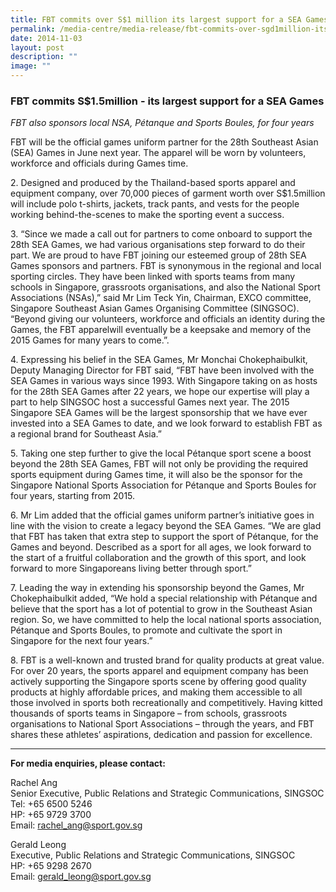 ```yaml
---
title: FBT commits over S$1 million its largest support for a SEA Games
permalink: /media-centre/media-release/fbt-commits-over-sgd1million-its-largest-support-for-a-sea-games/
date: 2014-11-03
layout: post
description: ""
image: ""
---
```

### **FBT commits S$1.5million - its largest support for a SEA Games**

_FBT also sponsors local NSA, Pétanque and Sports Boules, for four years_

FBT will be the official games uniform partner for the 28th Southeast Asian (SEA) Games in June next year. The apparel will be worn by volunteers, workforce and officials during Games time.

2\. Designed and produced by the Thailand-based sports apparel and equipment company, over 70,000 pieces of garment worth over S$1.5million will include polo t-shirts, jackets, track pants, and vests for the people working behind-the-scenes to make the sporting event a success.

3\. “Since we made a call out for partners to come onboard to support the 28th SEA Games, we had various organisations step forward to do their part. We are proud to have FBT joining our esteemed group of 28th SEA Games sponsors and partners. FBT is synonymous in the regional and local sporting circles. They have been linked with sports teams from many schools in Singapore, grassroots organisations, and also the National Sport Associations (NSAs),” said Mr Lim Teck Yin, Chairman, EXCO committee, Singapore Southeast Asian Games Organising Committee (SINGSOC). “Beyond giving our volunteers, workforce and officials an identity during the Games, the FBT apparelwill eventually be a keepsake and memory of the 2015 Games for many years to come.”.

4\. Expressing his belief in the SEA Games, Mr Monchai Chokephaibulkit, Deputy Managing Director for FBT said, “FBT have been involved with the SEA Games in various ways since 1993. With Singapore taking on as hosts for the 28th SEA Games after 22 years, we hope our expertise will play a part to help SINGSOC host a successful Games next year. The 2015 Singapore SEA Games will be the largest sponsorship that we have ever invested into a SEA Games to date, and we look forward to establish FBT as a regional brand for Southeast Asia.”

5\. Taking one step further to give the local Pétanque sport scene a boost beyond the 28th SEA Games, FBT will not only be providing the required sports equipment during Games time, it will also be the sponsor for the Singapore National Sports Association for Pétanque and Sports Boules for four years, starting from 2015.

6\. Mr Lim added that the official games uniform partner’s initiative goes in line with the vision to create a legacy beyond the SEA Games. “We are glad that FBT has taken that extra step to support the sport of Pétanque, for the Games and beyond. Described as a sport for all ages, we look forward to the start of a fruitful collaboration and the growth of this sport, and look forward to more Singaporeans living better through sport.”

7\. Leading the way in extending his sponsorship beyond the Games, Mr Chokephaibulkit added, “We hold a special relationship with Pétanque and believe that the sport has a lot of potential to grow in the Southeast Asian region. So, we have committed to help the local national sports association, Pétanque and Sports Boules, to promote and cultivate the sport in Singapore for the next four years.”

8\. FBT is a well-known and trusted brand for quality products at great value. For over 20 years, the sports apparel and equipment company has been actively supporting the Singapore sports scene by offering good quality products at highly affordable prices, and making them accessible to all those involved in sports both recreationally and competitively. Having kitted thousands of sports teams in Singapore – from schools, grassroots organisations to National Sport Associations – through the years, and FBT shares these athletes’ aspirations, dedication and passion for excellence.

---

**For media enquiries, please contact:**
<br>

Rachel Ang<br>
Senior Executive, Public Relations and Strategic Communications, SINGSOC<br>
Tel: +65 6500 5246<br>
HP: +65 9729 3700<br>
Email: [rachel_ang@sport.gov.sg](mailto:rachel_ang@sport.gov.sg)

Gerald Leong<br>
Executive, Public Relations and Strategic Communications, SINGSOC<br>
HP: +65 9298 2670<br>
Email: [gerald_leong@sport.gov.sg](mailto:gerald_leong@sport.gov.sg)